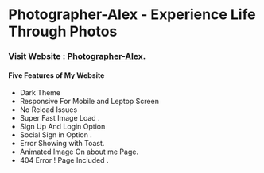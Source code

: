 # Photographer-Alex - Experience Life Through Photos

### Visit Website : [Photographer-Alex](https://photographer-alex.web.app/).

#### Five Features of My Website
* Dark Theme 
* Responsive For Mobile and Leptop Screen
* No Reload Issues
* Super Fast Image Load .
* Sign Up And Login Option
* Social Sign in Option .
* Error Showing with Toast.
* Animated Image On about me Page.
* 404 Error ! Page Included .


